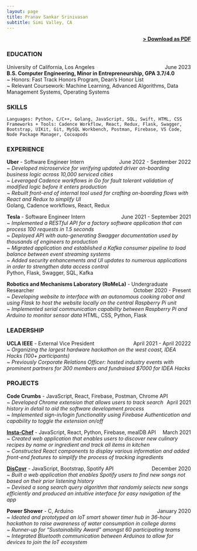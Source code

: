 ```yaml
---
layout: page
title: Pranav Sankar Srinivasan
subtitle: Simi Valley, CA
---
```


<span style="float: right; "><a href="{{ '/assets/resume.pdf' | prepend: site.baseurl }}"><strong>> Download as PDF</strong></a> </span>
<br>

### EDUCATION

University of California, Los Angeles <span style="float: right; ">June 2023</span>  
**B.S. Computer Engineering, Minor in Entrepreneurship, GPA 3.7/4.0**  
~ Honors: Fast Track Honors Program, Dean’s Honor List\
~ Relevant Coursework: Machine Learning, Advanced Algorithms, Data Management Systems, Operating Systems 

### SKILLS
``` Languages: Python, C/C++, Golang, JavaScript, SQL, Swift, HTML, CSS ```\
``` Frameworks + Tools: Cadence Workflow, React, Redux, Flask, Swagger, Bootstrap, UIKit, Git, MySQL Workbench, Postman, Firebase, VS Code, Node Package Manager, Cocoapods ```  

### EXPERIENCE

**Uber** - Software Engineer Intern <span style="float: right; ">June 2022 - September 2022</span>\
_~ Developed microservice for verifying updated driver on-boarding business logic across 10,000 serviced cities_\
_~ Leveraged Cadence workflows in Go for fault tolerant validation of modified logic before it enters production_\
_~ Rebuilt front-end of internal tool used for crafting on-boarding flows with React and Redux to simplify UI_\
Golang, Cadence workflows, React, Redux

**Tesla** - Software Engineer Intern <span style="float: right; ">June 2021 - September 2021</span>\
_~ Implemented a RESTful API for a factory software application that can process 100 requests in 1.5 seconds_\
_~ Deployed API with auto-generating Swagger documentation used by thousands of engineers to production_\
_~ Migrated application and established a Kafka consumer pipeline to load balance between event streaming systems_\
_~ Added security enhancements and UI updates to numerous applications in order to strengthen data access control_\
Python, Flask, Swagger, SQL, Kafka

**Robotics and Mechanisms Laboratory (RoMeLa)** - Undergraduate Researcher <span style="float: right; ">October 2020 - Present</span>\
_~ Developing website to interface with an autonomous cooking robot and using Flask to host the website locally on the central Raspberry Pi unit_\
_~ Implemented serial communication capability between Raspberry Pi and Arduino to monitor sensor data_
HTML, CSS, Python, Flask

### LEADERSHIP

**UCLA IEEE** - External Vice President <span style="float: right; ">April 2021 - April 20222</span>  
_~ Organizing the largest hardware hackathon on the west coast, IDEA Hacks (100+ participants)_\
_~ Previously Corporate Relations Officer: hosted industry events with prominent partners for 300 members and fundraised \$7000 for IDEA Hacks_

### PROJECTS
**Code Crumbs** - JavaScript, React, Firebase, Postman, Chrome API <span style="float: right; ">April 2021</span>  
_~ Developed Chrome extension that allows users to track search history in detail to aid the software development process_\
_~ Implemented sign-in/login functionality using Firebase Authentication and capability to toggle the extension on/off_

**[Insta-Chef](https://insta-chef-ba8dc.web.app)** - JavaScript, React, Python, Firebase, mealDB API <span style="float: right; ">March 2021</span>  
_~ Created web application that enables users to discover new culinary recipes by name or ingredient and track all items in kitchen_\
_~ Constructed React components to display various information and added front-end features to simplify the process of tracking ingredients_

**[DisCovr](https://discovr.netlify.app)** - JavaScript, Bootstrap, Spotify API <span style="float: right; ">December 2020</span>  
_~ Built a web application that enables Spotify users to find new songs not based on their prior listening history_\
_~ Devised a song search query algorithm that randomly selects new songs efficiently and produced an intuitive interface for easy navigation of the app_

**Power Shower** - C, Arduino <span style="float: right; ">January 2020</span>  
_~ Ideated and prototyped an IoT smart shower timer hub in 36-hour hackathon to raise awareness of water consumption in college dorms_\
_~ Runner-up for “Sustainability Award” amongst 60 participating teams_\
_~ Integrated Bluetooth communication between Arduinos to allow for devices to join the IoT ecosystem_

<!--
### RECOGNITION & INTERESTS

- Etiam luctus ante quis est dictum faucibus.
- Etiam luctus ante quis est dictum faucibus.
- Etiam luctus ante quis est dictum faucibus.
- Etiam luctus ante quis est dictum faucibus.
- Etiam luctus ante quis est dictum faucibus.
- Etiam luctus ante quis est dictum faucibus.

-->